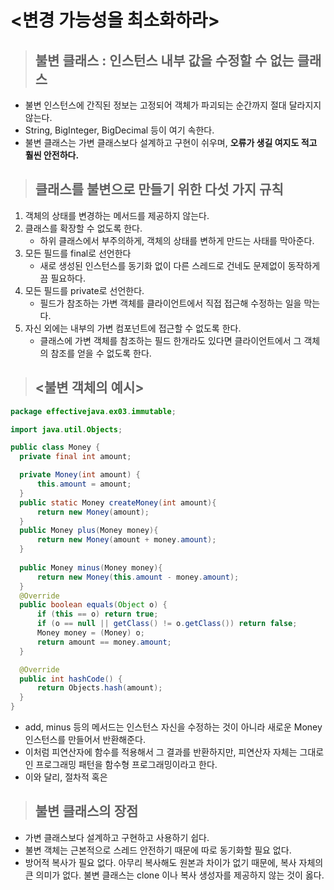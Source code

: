 # <변경 가능성을 최소화하라>
> ## 불변 클래스 :  인스턴스 내부 값을 수정할 수 없는 클래스
- 불변 인스턴스에 간직된 정보는 고정되어 객체가 파괴되는 순간까지 절대 달라지지 않는다.
- String, BigInteger, BigDecimal 등이 여기 속한다.
- 불변 클래스는 가변 클래스보다 설계하고 구현이 쉬우며, **오류가 생길 여지도 적고 훨씬 안전하다.**

> ## 클래스를 불변으로 만들기 위한 다섯 가지 규칙
  1. 객체의 상태를 변경하는 메서드를 제공하지 않는다.
  2. 클래스를 확장할 수 없도록 한다.
     - 하위 클래스에서 부주의하게, 객체의 상태를 변하게 만드는 사태를 막아준다.
  3. 모든 필드를 final로 선언한다
     -  새로 생성된 인스턴스를 동기화 없이 다른 스레드로 건네도 문제없이 동작하게끔 필요하다.
  4. 모든 필드를 private로 선언한다.
     - 필드가 참조하는 가변 객체를 클라이언트에서 직접 접근해 수정하는 일을 막는다.
  5. 자신 외에는 내부의 가변 컴포넌트에 접근할 수 없도록 한다.
     - 클래스에 가변 객체를 참조하는 필드 한개라도 있다면 클라이언트에서 그 객체의 참조를 얻을 수 없도록 한다.
  
  > ## <불변 객체의 예시>
  ```java
  package effectivejava.ex03.immutable;

import java.util.Objects;

public class Money {
    private final int amount;

    private Money(int amount) {
        this.amount = amount;
    }
    public static Money createMoney(int amount){
        return new Money(amount);
    }
    public Money plus(Money money){
        return new Money(amount + money.amount);
    }
    
    public Money minus(Money money){
        return new Money(this.amount - money.amount);
    }
    @Override
    public boolean equals(Object o) {
        if (this == o) return true;
        if (o == null || getClass() != o.getClass()) return false;
        Money money = (Money) o;
        return amount == money.amount;
    }

    @Override
    public int hashCode() {
        return Objects.hash(amount);
    }
}
  ```
  - add, minus 등의 메서드는 인스턴스 자신을 수정하는 것이 아니라 새로운 Money 인스턴스를 만들어서 반환해준다.
  - 이처럼 피연산자에 함수를 적용해서 그 결과를 반환하지만, 피연산자 자체는 그대로인 프로그래밍 패턴을 함수형 프로그래밍이라고 한다.
  - 이와 달리, 절차적 혹은 

> ## 불변 클래스의 장점
- 가변 클래스보다 설계하고 구현하고 사용하기 쉽다.
- 불변 객체는 근본적으로 스레드 안전하기 때문에 따로 동기화할 필요 없다.
- 방어적 복사가 필요 없다. 아무리 복사해도 원본과 차이가 없기 때문에, 복사 자체의 큰 의미가 없다. 불변 클래스는 clone 이나 복사 생성자를 제공하지 않는 것이 옳다.